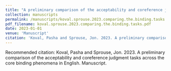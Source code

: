 ```yaml
---
title: "A preliminary comparison of the acceptability and coreference judgment tasks across the core binding phenomena in English"
collection: manuscripts
permalink: /manuscripts/koval.sprouse.2023.comparing.the.binding.tasks
pdf_filename: koval.sprouse.2023.comparing.the.binding.tasks.pdf
date: 2023-01-01
venue: 'Manuscript'
citation: 'Koval, Pasha and Sprouse, Jon. 2023. A preliminary comparison of the acceptability and coreference judgment tasks across the core binding phenomena in English. Manuscript.'
---
```

Recommended citation: Koval, Pasha and Sprouse, Jon. 2023. A preliminary comparison of the acceptability and coreference judgment tasks across the core binding phenomena in English. Manuscript.